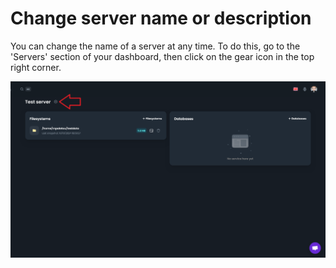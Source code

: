 # Change server name or description

You can change the name of a server at any time. To do this, go to the 'Servers' section of your dashboard, then click on the gear icon in the top right corner.

![Change server name](../assets/dashboard/server_settings.png)
